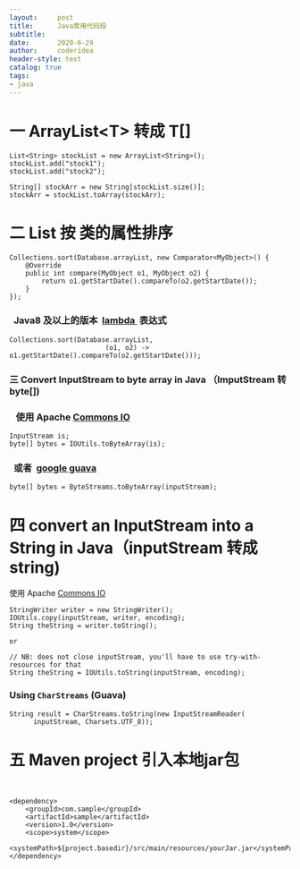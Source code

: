 ```yaml
---
layout:     post
title:      Java常用代码段
subtitle:   
date:       2020-6-29
author:     coderidea
header-style: text
catalog: true
tags:
- java
--- 
```

<h1>一 ArrayList&lt;T&gt; 转成 T[] </h1>

<pre class="has">
<code>List&lt;String&gt; stockList = new ArrayList&lt;String&gt;();
stockList.add("stock1");
stockList.add("stock2");

String[] stockArr = new String[stockList.size()];
stockArr = stockList.toArray(stockArr);</code></pre>

<h1>二 List 按 类的属性排序</h1>

<pre class="has">
<code>Collections.sort(Database.arrayList, new Comparator&lt;MyObject&gt;() {
    @Override
    public int compare(MyObject o1, MyObject o2) {
        return o1.getStartDate().compareTo(o2.getStartDate());
    }
});</code></pre>

<h3>  Java8 及以上的版本  <a href="https://docs.oracle.com/javase/tutorial/java/javaOO/lambdaexpressions.html">lambda </a> 表达式</h3>

<pre class="has">
<code>Collections.sort(Database.arrayList, 
                        (o1, o2) -&gt; o1.getStartDate().compareTo(o2.getStartDate()));</code></pre>

<h3>三 Convert InputStream to byte array in Java （ImputStream 转 byte[])</h3>

<h3>   使用 Apache <a href="http://commons.apache.org/io/">Commons IO</a></h3>

<pre class="has">
<code>InputStream is;
byte[] bytes = IOUtils.toByteArray(is);</code></pre>

<h3>  或者  <a href="https://github.com/google/guava">google guava</a> </h3>

<pre class="has">
<code>byte[] bytes = ByteStreams.toByteArray(inputStream);</code></pre>

<h1>四 convert an InputStream into a String in Java（inputStream 转成 string)</h1>

<p>使用 Apache <a href="http://commons.apache.org/io/">Commons IO</a></p>

<pre class="has">
<code>StringWriter writer = new StringWriter();
IOUtils.copy(inputStream, writer, encoding);
String theString = writer.toString();

or 

// NB: does not close inputStream, you'll have to use try-with-resources for that
String theString = IOUtils.toString(inputStream, encoding); </code></pre>

<h3>Using <code>CharStreams</code> (Guava)</h3>

<pre class="has">
<code>String result = CharStreams.toString(new InputStreamReader(
      inputStream, Charsets.UTF_8));</code></pre>

<h1>五 Maven project 引入本地jar包</h1>

<div> </div>

<div>
<pre class="has">
<code class="hljs">&lt;dependency&gt;
    &lt;groupId&gt;com.sample&lt;/groupId&gt;
    &lt;artifactId&gt;sample&lt;/artifactId&gt;
    &lt;version&gt;1.0&lt;/version&gt;
    &lt;scope&gt;system&lt;/scope&gt;
    &lt;systemPath&gt;${project.basedir}/src/main/resources/yourJar.jar&lt;/systemPath&gt;
&lt;/dependency&gt;</code></pre>
<span style="background:rgba(220,220,220,.5) url(&quot;https://csdnimg.cn/release/blog_editor_html/release1.3.4/ckeditor/plugins/widget/images/handle.png&quot;);"></span></div>

<h1> </h1>